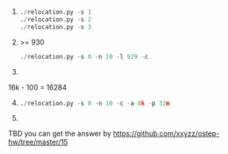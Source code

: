 1. 
    ```python
    ./relocation.py -s 1
    ./relocation.py -s 2
    ./relocation.py -s 3
    ```
2. 
    \>= 930
    ```python
    ./relocation.py -s 0 -n 10 -l 929 -c
    ```
3.  
16k - 100 = 16284

4.  
    ```python
    ./relocation.py -s 0 -n 10 -c -a 8k -p 32m
    ```

5. 
TBD
you can get the answer by
https://github.com/xxyzz/ostep-hw/tree/master/15